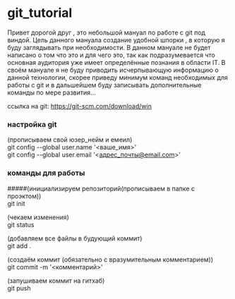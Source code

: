 # git_tutorial
Привет дорогой друг , это небольшой мануал по работе с git под виндой.
Цель данного мануала создание удобной шпорки , в которую я буду заглядывать при необходимости. 
В данном мануале не будет написано о том что это и для чего это, так как подразумевается что основная аудитория уже имеет 
определённые познания в области IT. В своём мануале я не буду приводить исчерпывающую информацию о данной технологии, скорее приведу минимум команд необходимых для работы с git и в дальшейшем буду записывать дополнительные команды по мере развития...

ссылка на git: https://git-scm.com/download/win

### настройка git

(прописываем свой юзер_нейм и емеил)<br>
git config --global user.name '<ваше_имя>'<br>
git config --global user.email '<адрес_почты@email.com>'<br>

### команды для работы
#####(инициализируем репозиторий(прописываем в папке с проэктом))<br>
git init<br>

(чекаем изменения)<br>
git status<br>

(добавляем все файлы в будующий коммит)<br>
git add . <br>

(создаём коммит (обязательно с вразумительным комментарием))<br>
git commit -m '<комментарий>'<br>

(запушиваем коммит на гитхаб)<br>
git push<br>